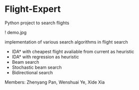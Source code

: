 Flight-Expert
=============

Python project to search flights

! demo.jpg

implementation of various search algorithms in flight search
* IDA* with cheapest flight avaliable from current as heuristic
* IDA* with regression as heuristic
* Beam search
* Stochastic beam search
* Bidirectional search

Members:
Zhenyang Pan, Wenshuai Ye, Xide Xia
